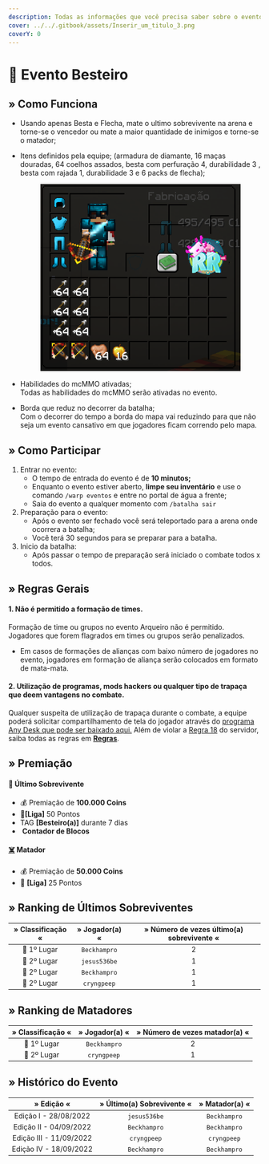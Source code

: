```yaml
---
description: Todas as informações que você precisa saber sobre o evento semanal Besteiro.
cover: ../../.gitbook/assets/Inserir_um_titulo_3.png
coverY: 0
---
```


# 🎯 Evento Besteiro

## » Como Funciona

* Usando apenas Besta e Flecha, mate o ultimo sobrevivente na arena e torne-se o vencedor ou mate a maior quantidade de inimigos e torne-se o matador;
*   Itens definidos pela equipe; (armadura de diamante, 16 maças douradas, 64 coelhos assados, besta com perfuração 4, durabilidade 3 , besta com rajada 1, durabilidade 3 e 6 packs de flecha);

    <figure><img src="../../.gitbook/assets/image (2) (2) (2).png" alt=""><figcaption></figcaption></figure>
* Habilidades do mcMMO ativadas;\
  Todas as habilidades do mcMMO serão ativadas no evento.
* Borda que reduz no decorrer da batalha;\
  Com o decorrer do tempo a borda do mapa vai reduzindo para que não seja um evento cansativo em que jogadores ficam correndo pelo mapa.

## » Como Participar

1. Entrar no evento:
   * O tempo de entrada do evento é de **10 minutos;**
   * Enquanto o evento estiver aberto, **limpe seu inventário** e use o comando `/warp eventos` e entre no portal de água a frente;
   * Saia do evento a qualquer momento com `/batalha sair`&#x20;
2. Preparação para o evento:
   * Após o evento ser fechado você será teleportado para a arena onde ocorrera a batalha;
   * Você terá 30 segundos para se preparar para a batalha.&#x20;
3. Inicio da batalha:
   * Após passar o tempo de preparação será iniciado o combate todos x todos.

## » Regras Gerais

#### 1. Não é permitido a formação de times.

Formação de time ou grupos no evento Arqueiro não é permitido. Jogadores que forem flagrados em times ou grupos serão penalizados.

* Em casos de formações de alianças com baixo número de jogadores no evento, jogadores em formação de aliança serão colocados em formato de mata-mata.

#### **2. Utilização de programas, mods hackers ou qualquer tipo de trapaça que deem vantagens no combate.**

Qualquer suspeita de utilização de trapaça durante o combate, a equipe poderá solicitar compartilhamento de tela do jogador através do [programa Any Desk que pode ser baixado aqui.](https://anydesk.com/pt/downloads) Além de violar a [Regra 18](https://wiki.rederevo.com/regras/jogabilidade#01-7) do servidor, saiba todas as regras em [**Regras**](../../regras/).

## » Premiação

#### 🥇 Ú**ltimo Sobrevivente**

* 💰 Premiação de **100.000 Coins**
* 💎**\[Liga]** 50 Pontos
* ​<img src="https://files.gitbook.com/v0/b/gitbook-x-prod.appspot.com/o/spaces%2FvDOKGccGYHA70l7WF72d%2Fuploads%2FOBK4cloBTUiSCK8zAbq8%2Fimage.png?alt=media&#x26;token=c49a492f-3018-40e1-bdfe-428c73a2125d" alt="" data-size="line">TAG **\[Besteiro(a)]** durante 7 dias
* ​​<img src="https://files.gitbook.com/v0/b/gitbook-x-prod.appspot.com/o/spaces%2FvDOKGccGYHA70l7WF72d%2Fuploads%2F8EZjvWOc71OnVvlLX0Cp%2Fimage.png?alt=media&#x26;token=1d6b1323-340a-45d7-81c8-251f54ef9f3d" alt="" data-size="line"> **Contador de Blocos**

#### [☠️](https://emojipedia.org/skull-and-crossbones/) **Matador**

* 💰 Premiação de **50.000 Coins**
* 💎 **\[Liga]** 25 Pontos

## » Ranking de Últimos Sobreviventes

| » Classificação « | » Jogador(a) « | » Número de vezes último(a) sobrevivente « |
| :---------------: | :------------: | :----------------------------------------: |
|    🥇 1º Lugar    |  `Beckhampro`  |                      2                     |
|    🥈 2º Lugar    |  `jesus536be`  |                      1                     |
|    🥈 2º Lugar    |  `Beckhampro`  |                      1                     |
|    🥈 2º Lugar    |   `cryngpeep`  |                      1                     |

## » Ranking de Matadores

| » Classificação « | » Jogador(a) « | » Número de vezes matador(a) « |
| :---------------: | :------------: | :----------------------------: |
|    🥇 1º Lugar    |  `Beckhampro`  |                2               |
|    🥈 2º Lugar    |   `cryngpeep`  |                1               |

## » Histórico do Evento

|        » Edição «       | » Último(a) Sobrevivente « | » Matador(a) « |
| :---------------------: | :------------------------: | :------------: |
|  Edição I - 28/08/2022  |        `jesus536be`        |  `Beckhampro`  |
|  Edição II - 04/09/2022 |        `Beckhampro`        |  `Beckhampro`  |
| Edição III - 11/09/2022 |         `cryngpeep`        |   `cryngpeep`  |
|  Edição IV - 18/09/2022 |        `Beckhampro`        |  `Beckhampro`  |
